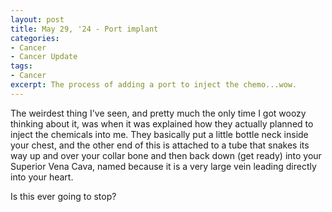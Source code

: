 ```yaml
---
layout: post
title: May 29, '24 - Port implant
categories:
- Cancer
- Cancer Update
tags:
- Cancer
excerpt: The process of adding a port to inject the chemo...wow.
---
```

The weirdest thing I've seen, and pretty much the only time I got woozy thinking about it, was when it was explained how they actually planned to inject the chemicals into me. They basically put a little bottle neck inside your chest, and the other end of this is attached to a tube that snakes its way up and over your collar bone and then back down (get ready) into your Superior Vena Cava, named because it is a very large vein leading directly into your heart.

Is this ever going to stop?